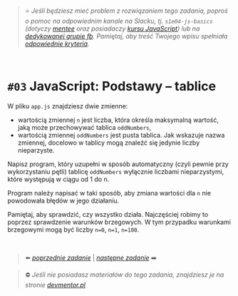 > :star: _Jeśli będziesz mieć problem z rozwiązaniem tego zadania, poproś o pomoc na odpowiednim kanale na Slacku, tj. `s1e04-js-basics` (dotyczy [mentee](https://devmentor.pl/mentoring-javascript/) oraz posiadaczy [kursu JavaScript](https://devmentor.pl/p/javascript-for-beginners/)) lub na [dedykowanej grupie fb](https://www.facebook.com/groups/155234921740033). Pamiętaj, aby treść Twojego wpisu spełniała [odpowiednie kryteria](https://devmentor.pl/jak-prosic-o-pomoc/)._

&nbsp;

# `#03` JavaScript: Podstawy – tablice

W pliku `app.js` znajdziesz dwie zmienne:

- wartością zmiennej `n` jest liczba, która określa maksymalną wartość, jaką może przechowywać tablica `oddNumbers`,
- wartością zmiennej `oddNumbers` jest pusta tablica. Jak wskazuje nazwa zmiennej, docelowo w tablicy mogą znaleźć się jedynie liczby nieparzyste.

Napisz program, który uzupełni w sposób automatyczny (czyli pewnie przy wykorzystaniu pętli) tablicę `oddNumbers` wyłącznie liczbami nieparzystymi, które występują w ciągu od 1 do n.

Program należy napisać w taki sposób, aby zmiana wartości dla `n` nie powodowała błędów w jego działaniu.

Pamiętaj, aby sprawdzić, czy wszystko działa. Najczęściej robimy to poprzez sprawdzenie warunków brzegowych. W tym przypadku warunkami brzegowymi mogą być liczby `n=0`, `n=1`, `n=100`.

&nbsp;

> :arrow_left: [_poprzednie zadanie_](./../02) | [_następne zadanie_](./../04) :arrow_right:

> :no_entry: _Jeśli nie posiadasz materiałów do tego zadania, znajdziesz je na stronie [devmentor.pl](https://devmentor.pl/p/js-basics/)_

